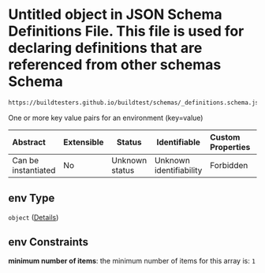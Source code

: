 # Untitled object in JSON Schema Definitions File. This file is used for declaring definitions that are referenced from other schemas Schema

```txt
https://buildtesters.github.io/buildtest/schemas/_definitions.schema.json#/definitions/env
```

One or more key value pairs for an environment (key=value)


| Abstract            | Extensible | Status         | Identifiable            | Custom Properties | Additional Properties | Access Restrictions | Defined In                                                                            |
| :------------------ | ---------- | -------------- | ----------------------- | :---------------- | --------------------- | ------------------- | ------------------------------------------------------------------------------------- |
| Can be instantiated | No         | Unknown status | Unknown identifiability | Forbidden         | Allowed               | none                | [\_definitions.schema.json\*](../out/_definitions.schema.json "open original schema") |

## env Type

`object` ([Details](_definitions-definitions-env.md))

## env Constraints

**minimum number of items**: the minimum number of items for this array is: `1`
